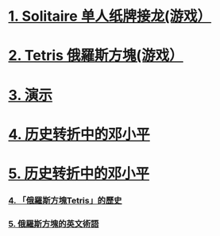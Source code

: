 <!-- # [照片](https://1drv.ms/f/s!Aufy3l-3PSKMmyGQ_BNAWNXGy2sw?e=f9LQ44) -->
# [1. Solitaire 单人纸牌接龙(游戏）](https://worldofsolitaire.com/)
# [2. Tetris 俄羅斯方塊(游戏）](https://tetrisgeek.com/)
# [3. 演示](https://meetings.dialpad.com/room/sh5633212)
# [4. 历史转折中的邓小平](https://www.youtube.com/watch?v=va7FxliUl_Q&t=5s)
# [5. 历史转折中的邓小平](https://w.yangshipin.cn/video?type=0&vid=p000018nfmi&cid=t5uy254h4n96e5p)
### [4. 「俄羅斯方塊Tetris」的歷史](https://youtu.be/qBuYOJTk_Nk?t=200)
### [5. 俄羅斯方塊的英文術語](https://spencerlam.hk/blog/2024/01/15/tetris/)

